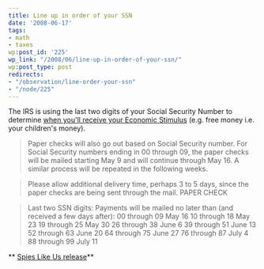 ```yaml
---
title: Line up in order of your SSN
date: '2008-06-17'
tags:
- math
- taxes
wp:post_id: '225'
wp_link: "/2008/06/line-up-in-order-of-your-ssn/"
wp:post_type: post
redirects:
- "/observation/line-order-your-ssn"
- "/node/225"
---
```


The IRS is using the last two digits of your Social Security Number to determine [when you'll receive your Economic Stimulus](http://www.irs.gov/irs/article/0,,id=180250,00.html) (e.g. free money i.e. your children's money).

>

> Paper checks will also go out based on Social Security number. For Social Security numbers ending in 00 through 09, the paper checks will be mailed starting May 9 and will continue through May 16. A similar process will be repeated in the following weeks.

> Please allow additional delivery time, perhaps 3 to 5 days, since the paper checks are being sent through the mail.
PAPER CHECK

> Last two SSN digits:
Payments will be mailed no later than (and received a few days after):
00 through 09 May 16
10 through 18 May 23
19 through 25 May 30
26 through 38 June 6
39 through 51 June 13
52 through 63 June 20
64 through 75 June 27
76 through 87 July 4
88 through 99 July 11

** [Spies Like Us release](http://www.chainreaction-community.net/?spies_like_us)**
